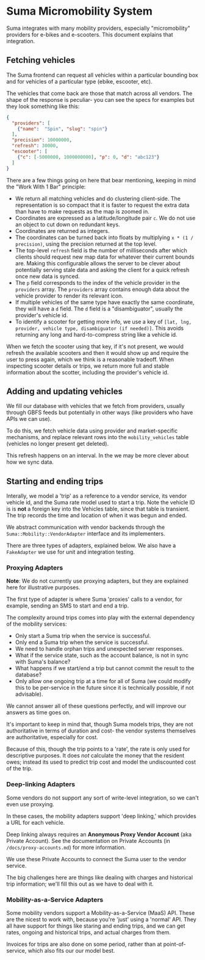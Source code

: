 # Suma Micromobility System

Suma integrates with many mobility providers,
especially "micromobility" providers for e-bikes and e-scooters.
This document explains that integration.

## Fetching vehicles

The Suma frontend can request all vehicles within a particular bounding box
and for vehicles of a particular type (ebike, escooter, etc).

The vehicles that come back are those that match across all vendors.
The shape of the response is peculiar-
you can see the specs for examples but they look something like this:

```json
{
  "providers": [
    {"name":  "Spin", "slug": "spin"}
  ],
  "precision": 10000000,
  "refresh": 30000,
  "escooter": [
    {"c": [-5000000, 1000000000], "p": 0, "d": "abc123"}
  ]
}
```

There are a few things going on here that bear mentioning,
keeping in mind the "Work With 1 Bar" principle:

- We return all matching vehicles and do clustering client-side.
  The representation is so compact that it is faster
  to request the extra data than have to make requests as the map
  is zoomed in.
- Coordinates are expressed as a latitude/longitude pair `c`.
  We do not use an object to cut down on redundant keys.
- Coordinates are returned as integers.
- The coordinates can be turned back into floats by multiplying `x * (1 / precision)`,
  using the precision returned at the top level.
- The top-level `refresh` field is the number of milliseconds after which
  clients should request new map data for whatever their current bounds are.
  Making this configurable allows the server to be clever about
  potentially serving stale data and asking the client
  for a quick refresh once new data is synced.
- The `p` field corresponds to the index of the vehicle provider
  in the `providers` array. The `providers` array contains enough data
  about the vehicle provider to render its relevant icon.
- If multiple vehicles of the same type have exactly the same coordinate,
  they will have a `d` field. The `d` field is a "disambiguator",
  usually the provider's vehicle id.
- To identify a scooter for getting more info,
  we use a key of `[lat, lng, provider, vehicle type, disambiguator (if needed)]`.
  This avoids returning any long and hard-to-compress string like a vehicle id.

When we fetch the scooter using that key, if it's not present,
we would refresh the available scooters and then it would show up and require the user to
press again, which we think is a reasonable tradeoff.
When inspecting scooter details or trips, we return more full and stable information about the scotter,
including the provider's vehicle id.

## Adding and updating vehicles

We fill our database with vehicles that we fetch from providers,
usually through GBFS feeds but potentially in other ways (like providers who have APIs we can use).

To do this, we fetch vehicle data using provider and market-specific mechanisms,
and replace relevant rows into the `mobility_vehicles` table
(vehicles no longer present get deleted).

This refresh happens on an interval. In the we may be more clever about
how we sync data.

## Starting and ending trips

Interally, we model a 'trip' as a reference to a vendor service, its vendor vehicle id,
and the Suma rate model used to start a trip.
Note the vehicle ID is is **not** a foreign key into the Vehicles table, since that table is transient.
The trip records the time and location of when it was begun and ended.

We abstract communication with vendor backends through the `Suma::Mobility::VendorAdapter` interface
and its implementers.

There are three types of adapters, explained below.
We also have a `FakeAdapter` we use for unit and integration testing.

### Proxying Adapters

**Note**: We do not currently use proxying adapters,
but they are explained here for illustrative purposes.

The first type of adapter is where Suma 'proxies' calls to a vendor,
for example, sending an SMS to start and end a trip.

The complexity around trips comes into play with the external dependency of the mobility services:

- Only start a Suma trip when the service is successful.
- Only end a Suma trip when the service is successful.
- We need to handle orphan trips and unexpected server responses.
- What if the service state, such as the account balance, is not in sync with Suma's balance?
- What happens if we start/end a trip but cannot commit the result to the database?
- Only allow one ongoing trip at a time for all of Suma
  (we could modify this to be per-service in the future since it is technically possible, if not advisable).

We cannot answer all of these questions perfectly,
and will improve our answers as time goes on.

It's important to keep in mind that, though Suma models trips,
they are not authoritative in terms of duration and cost-
the vendor systems themselves are authoritative, especially for cost.

Because of this, though the trip points to a 'rate',
the rate is only used for descriptive purposes. It does *not* calculate the money
that the resident owes; instead its used to predict trip cost and model
the undiscounted cost of the trip.

### Deep-linking Adapters

Some vendors do not support any sort of write-level integration,
so we can't even use proxying.

In these cases, the mobility adapters support 'deep linking,'
which provides a URL for each vehicle.

Deep linking always requires an **Anonymous Proxy Vendor Account** (aka Private Account).
See the documentation on Private Accounts (in `/docs/proxy-accounts.md`) for more information.

We use these Private Accounts to connect the Suma user to the vendor service.

The big challenges here are things like dealing with charges
and historical trip information; we'll fill this out as we have to deal with it.

### Mobility-as-a-Service Adapters

Some mobility vendors support a Mobility-as-a-Service (MaaS) API.
These are the nicest to work with, because you're 'just' using a 'normal' API.
They all have support for things like staring and ending trips,
and we can get rates, ongoing and historical trips, and actual charges from them.

Invoices for trips are also done on some period,
rather than at point-of-service, which also fits our our model best.
